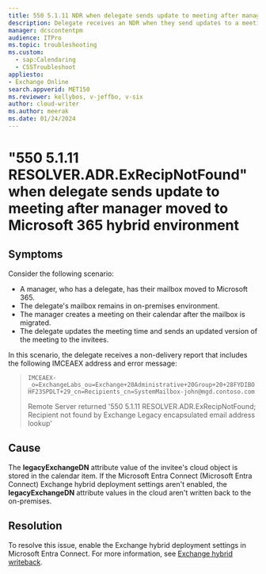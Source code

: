 ```yaml
---
title: 550 5.1.11 NDR when delegate sends update to meeting after manager moved to Microsoft 365 hybrid environment
description: Delegate receives an NDR when they send updates to a meeting invitee after a manager is moved to Microsoft 365 hybrid environment.
manager: dcscontentpm
audience: ITPro
ms.topic: troubleshooting
ms.custom: 
  - sap:Calendaring
  - CSSTroubleshoot
appliesto: 
- Exchange Online
search.appverid: MET150
ms.reviewer: kellybos, v-jeffbo, v-six
author: cloud-writer
ms.author: meerak
ms.date: 01/24/2024
---
```

# "550 5.1.11 RESOLVER.ADR.ExRecipNotFound" when delegate sends update to meeting after manager moved to Microsoft 365 hybrid environment

## Symptoms

Consider the following scenario:

- A manager, who has a delegate, has their mailbox moved to Microsoft 365.
- The delegate's mailbox remains in on-premises environment.
- The manager creates a meeting on their calendar after the mailbox is migrated.
- The delegate updates the meeting time and sends an updated version of the meeting to the invitees.

In this scenario, the delegate receives a non-delivery report that includes the following IMCEAEX address and error message:  

> `IMCEAEX-_o=ExchangeLabs_ou=Exchange+20Administrative+20Group+20+28FYDIBOHF23SPDLT+29_cn=Recipients_cn=SystemMailbox-john@mgd.contoso.com`
>
> Remote Server returned '550 5.1.11 RESOLVER.ADR.ExRecipNotFound; Recipient not found by Exchange Legacy encapsulated email address lookup'

## Cause

The **legacyExchangeDN** attribute value of the invitee's cloud object is stored in the calendar item. If the Microsoft Entra Connect (Microsoft Entra Connect) Exchange hybrid deployment settings aren't enabled, the **legacyExchangeDN** attribute values in the cloud aren't written back to the on-premises.

## Resolution

To resolve this issue, enable the Exchange hybrid deployment settings in Microsoft Entra Connect. For more information, see [Exchange hybrid writeback](/azure/active-directory/connect/active-directory-aadconnectsync-attributes-synchronized#exchange-hybrid-writeback).
